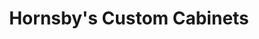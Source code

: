 ---
title: "Hornsby's Custom Cabinets"
url: /marble-falls/hornsbys-custom-cabinets/
shop: kitchen
---